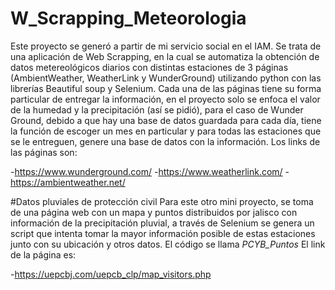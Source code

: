 # W_Scrapping_Meteorologia
Este proyecto se generó a partir de mi servicio social en el IAM. Se trata de una aplicación de Web Scrapping, en la cual se automatiza la obtención de datos metereológicos diarios con distintas estaciones de 3 páginas (AmbientWeather, WeatherLink y WunderGround) utilizando python con las librerías Beautiful soup y Selenium.
Cada una de las páginas tiene su forma particular de entregar la información, en el proyecto solo se enfoca el valor de la humedad y la precipitación (así se pidió), para el caso de Wunder Ground, debido a que hay una base de datos guardada para cada día, tiene la función de escoger un mes en particular y para todas las estaciones que se le entreguen, genere una base de datos con la información.
Los links de las páginas son:

-https://www.wunderground.com/
-https://www.weatherlink.com/
-https://ambientweather.net/


#Datos pluviales de protección civil
Para este otro mini proyecto, se toma de una página web con un mapa y puntos distribuidos por jalisco con información de la precipitación pluvial, a través de Selenium se genera un script que intenta tomar la mayor información posible de estas estaciones junto con su ubicación y otros datos.
El código se llama *PCYB_Puntos*
El link de la página es:

-https://uepcbj.com/uepcb_clp/map_visitors.php

